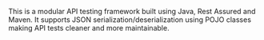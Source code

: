 This is a modular  API testing framework built using Java, Rest Assured and Maven. It supports JSON serialization/deserialization using POJO classes making API tests cleaner and more maintainable.
